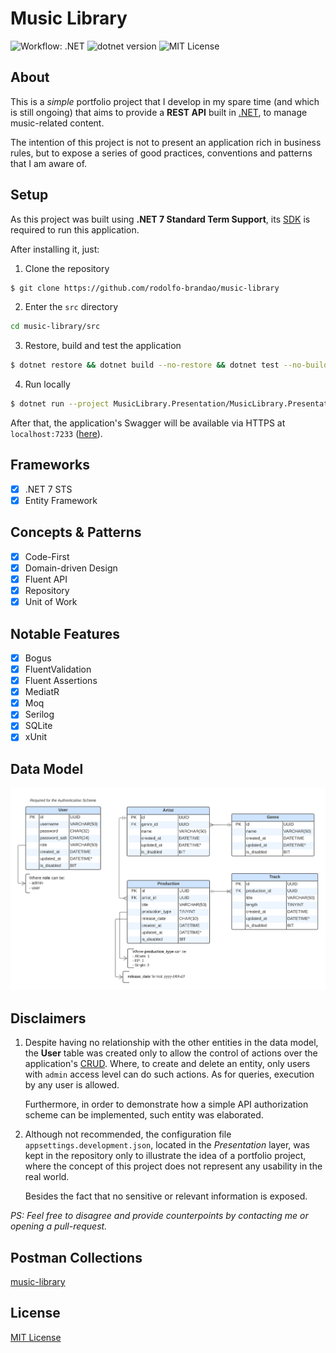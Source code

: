 

# Music Library

![Workflow: .NET](https://github.com/rodolfo-brandao/music-library/actions/workflows/dotnet-ci.yml/badge.svg)
![dotnet version](https://img.shields.io/badge/.NET-7_STS-blue)
![MIT License](https://img.shields.io/github/license/rodolfo-brandao/music-library)

## About
This is a *simple* portfolio project that I develop in my spare time (and which is still ongoing) that aims to provide a **REST API** built in [.NET](https://dotnet.microsoft.com/), to manage music-related content.

The intention of this project is not to present an application rich in business rules, but to expose a series of good practices, conventions and patterns that I am aware of.

## Setup
As this project was built using **.NET 7 Standard Term Support**, its [SDK](https://dotnet.microsoft.com/en-us/download) is required to run this application.

After installing it, just:

1. Clone the repository
```bash
$ git clone https://github.com/rodolfo-brandao/music-library
```

2. Enter the `src` directory
```bash
cd music-library/src
```

3. Restore, build and test the application
```bash
$ dotnet restore && dotnet build --no-restore && dotnet test --no-build --verbosity normal
```

4. Run locally
```bash
$ dotnet run --project MusicLibrary.Presentation/MusicLibrary.Presentation.csproj
```

After that, the application's Swagger will be available via HTTPS at `localhost:7233` ([here](https://localhost:7233/swagger/index.html)).

## Frameworks
- [x] .NET 7 STS
- [x] Entity Framework

## Concepts & Patterns
- [x] Code-First
- [x] Domain-driven Design
- [x] Fluent API
- [x] Repository
- [x] Unit of Work

## Notable Features
- [x] Bogus
- [x] FluentValidation
- [x] Fluent Assertions
- [x] MediatR
- [x] Moq
- [x] Serilog
- [x] SQLite
- [x] xUnit

## Data Model

<img src="assets/data-model.png" witdh="450" />

## Disclaimers
1. Despite having no relationship with the other entities in the data model, the **User** table was created only to allow the control of actions over the application's [CRUD](https://pt.wikipedia.org/wiki/CRUD). Where, to create and delete an entity, only users with `admin` access level can do such actions. As for queries, execution by any user is allowed.
	
	Furthermore, in order to demonstrate how a simple API authorization scheme can be implemented, such entity was elaborated.

2. Although not recommended, the configuration file `appsettings.development.json`, located in the *Presentation* layer, was kept in the repository only to illustrate the idea of a portfolio project, where the concept of this project does not represent any usability in the real world.

	Besides the fact that no sensitive or relevant information is exposed.

*PS: Feel free to disagree and provide counterpoints by contacting me or opening a pull-request.*

## Postman Collections
[music-library](postman-collections/music-library.json)

## License
[MIT License](LICENSE)
